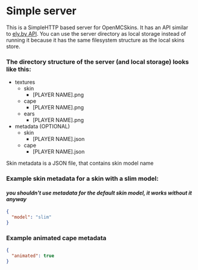 # Simple server

This is a SimpleHTTP based server for OpenMCSkins. It has an API similar
to [ely.by API](https://docs.ely.by/en/skins-system.html). You can use the server directory as local storage instead of
running it because it has the same filesystem structure as the local skins store.

### The directory structure of the server (and local storage) looks like this:

* textures
    * skin
        * [PLAYER NAME].png
    * cape
        * [PLAYER NAME].png
    * ears
        * [PLAYER NAME].png
* metadata (OPTIONAL)
    * skin
        * [PLAYER NAME].json
    * cape
        * [PLAYER NAME].json

Skin metadata is a JSON file, that contains skin model name

### Example skin metadata for a skin with a slim model:

#### *you shouldn't use metadata for the default skin model, it works without it anyway*

```json
{
  "model": "slim"
}
```

### Example animated cape metadata

```json
{
  "animated": true
}
```